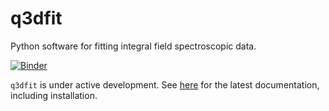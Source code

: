 # q3dfit
Python software for fitting integral field spectroscopic data.

[![Binder](https://mybinder.org/badge_logo.svg)](https://mybinder.org/v2/gh/Q3D/q3dfit/main)

`q3dfit` is under active development. See
[here](https://q3dfit.readthedocs.io/) for the latest
documentation, including installation.
